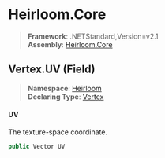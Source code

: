 # Heirloom.Core

> **Framework**: .NETStandard,Version=v2.1  
> **Assembly**: [Heirloom.Core][0]

## Vertex.UV (Field)

> **Namespace**: [Heirloom][0]  
> **Declaring Type**: [Vertex][1]

#### UV

The texture-space coordinate.

```cs
public Vector UV
```

[0]: ../../../Heirloom.Core.md
[1]: ../Vertex.md
